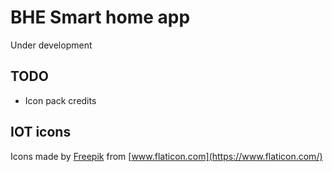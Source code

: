 # BHE Smart home app

Under development

## TODO
* Icon pack credits







## IOT icons

Icons made by [Freepik](https://www.flaticon.com/authors/freepik) from [www.flaticon.com](https://www.flaticon.com/)
